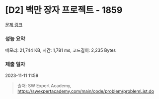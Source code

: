 # [D2] 백만 장자 프로젝트 - 1859 

[문제 링크](https://swexpertacademy.com/main/code/problem/problemDetail.do?contestProbId=AV5LrsUaDxcDFAXc) 

### 성능 요약

메모리: 21,744 KB, 시간: 1,781 ms, 코드길이: 2,235 Bytes

### 제출 일자

2023-11-11 11:59



> 출처: SW Expert Academy, https://swexpertacademy.com/main/code/problem/problemList.do